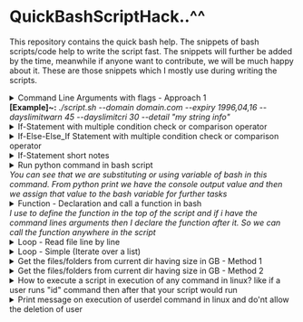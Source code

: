 # QuickBashScriptHack..^^
This repository contains the quick bash help. The snippets of bash scripts/code help to write the script fast. The snippets will further be added by the time, meanwhile if anyone want to contribute, we will be much happy about it. These are those snippets which I mostly use during writing the scripts.



<details>
<summary>Command Line Arguments with flags - Approach 1 <br>
 <b>[Example]~:</b> <i>./script.sh --domain  domain.com --expiry 1996,04,16 --dayslimitwarn 45 --dayslimitcri 30 --detail "my string info"</i>
 </summary>
<!--All you need is a blank line-->

     
	#!/bin/bash
	
	#Define the arguments list in the start of the file
	ARGUMENT_LIST=(
		"domain"
		"expiry"
		"dayslimitcri"
		"dayslimitwarn"
		"detail"
	)
    
	#Read arguments
	opts=$(getopt \
		--longoptions "$(printf "%s:," "${ARGUMENT_LIST[@]}")" \
		--name "$(basename "$0")" \
		--options "" \
		-- "$@"
	)

	
	eval set --$opts

	while [[ $# -gt 0 ]]; do
		case "$1" in
						
			--domain)
				DOMAIN=$2
				shift 2
				;;
	
			--expiry)
				EXPIRY=$2
				shift 2
				;;
	
			--dayslimitcri)
				DAYLIMITCRI=$2
				shift 2
				;;
	
			--dayslimitwarn)
				DAYLIMITWARN=$2
				shift 2
				;;
				
			--detail)
				DETAIL=$2
				shift 2
				;;
				
			*)
				break
				;;
		esac
	done
	
	#Now you can have the values
	echo $DOMAIN
	echo $EXPIRY
	echo $DAYLIMITCRI
	echo $DAYLIMITWARN
	echo $DETAIL
   
</details>


<details>
<summary>If-Statement with multiple condition check or comparison operator </summary>
<!--All you need is a blank line-->

	if [[ "$STR1" == "" ]] || [[ "$STR2" == "" ]] || [[ "$STR2" == "" ]];then
		echo "Arguments are not compelete"
		exit  
	fi
   
</details>


<details>
<summary>If-Else-Else_If Statement with multiple condition check or comparison operator </summary>
<!--All you need is a blank line-->

	if [[ "$STR1" == "" ]] || [[ "$STR2" == "" ]];then

		echo "Arguments are not compelete"
		exit  

	else

		if [[ "$STR1" -gt "$STR2" ]]
		then
			echo "String1: " $STR1 " String2: " $STR2
			exit
		elif [[( "$STR1" -gt "$STR2" )]] && [[( "$STR1" -le "$STR2" )]]
		then
			echo "String1: " $STR1 " String2: " $STR2
			exit 1
		elif [[( "$STR1" -le "$STR2" )]]
		then
			echo "String1: " $STR1 " String2: " $STR2
			exit 2

		fi

	fi
   
</details>

<details>
<summary>If-Statement short notes </summary>
<!--All you need is a blank line-->

```bash
#Ref: https://unix.stackexchange.com/questions/109625/shell-scripting-z-and-n-options-with-if
[ -z "$output2" ]  #string is null, that is, has zero length
[ -n "$output" ] #string is not null
[[ "$STR1" == "" ]]
[[ "$1" == "userdel" ]]
[[ "$STR1" -gt "$STR2" ]]
[[( "$STR1" -le "$STR2" )]]
[ ! -d "$dir" ] #dir does not exist
[ "$(echo "$dirperm" | cut -c6)" != "-" ] #Command execution in if statemnet
[ id ] && passing=true #if the command run sucessfull then true the passing flag

```
   
</details>


<details>
<summary>Run python command in bash script <br> 
<i>You can see that we are substituting or using variable of bash in this command. From python print we have the console output value and then we assign
that value to the bash variable for further tasks</i>
</summary>
<!--All you need is a blank line-->

	DAYS_LEFT=`python -c "from datetime import date; print((date($EXPIRY)-date.today()).days)"`
	echo $DAYS_LEFT
   
</details>


<details>
<summary>Function - Declaration and call a function in bash <br> 
<i>I use to define the function in the top of the script and if i have the command lines arguments then I declare the function after it. So we can call the function anywhere in the script</i>
</summary>
<!--All you need is a blank line-->

	#Function definition
	help_function(){
	
	echo "-----HELP FUNCTION-------"
	echo "script.sh [OPTIONS BELOW]"
	
	echo "PARAMETERS"
	echo ""
	echo "--domain <Domain Name>"
	echo "--dayslimitcri <Days Limit for Critical>"
	echo "--dayslimitwarn <Days Limit for Warning>"
	echo "--detail <Other detail>"
	echo ""
	
	echo "Info: At this moment all parameters should be present for execution of script"
	echo "-------------------------"
	}
	
	#Function call
	help_function
   
</details>

	
<details>
<summary>Loop - Read file line by line <br> 
</summary>
<!--All you need is a blank line-->

	while read line; do
	  echo "$line"
	done <file.txt
   
</details>	
	
<details>
<summary>Loop - Simple (Iterate over a list) <br> 
</summary>
<!--All you need is a blank line-->

	for i in element1 element2;
	do 

	echo $i

	done
   
</details>

<details>
<summary>Get the files/folders from current dir having size in GB - Method 1<br> 
</summary>
<!--All you need is a blank line-->
	
	du -sh * | awk '($1~/[0-9]+\.?[0-9]*G$/)' | cut -f2 | (while read -r dir_files; do
		find ./$dir_files -prune -exec stat --printf='User: %U | Group: %G | Size: ' {} \; -exec du -sh {} \; 
	done)   

</details>

<details>
<summary>Get the files/folders from current dir having size in GB - Method 2<br> 
</summary>
<!--All you need is a blank line-->
	
	find . -xdev -type f -size +1M -exec stat --printf='User: %U | Group: %G | Size: ' {} \; -exec du -sh {} \;

</details>

<details>
<summary>How to execute a script in execution of any command in linux? like if a user runs "id" command then after that your script would run</summary>
<!--All you need is a blank line-->

```bash
#Define/Declare below function in /etc/bashrc 
#~ confirm anycommand
#Ref: https://askubuntu.com/questions/22233/always-prompt-the-user-before-executing-a-command-in-the-shell
#We can show the message on the binaries in this way
confirm() {
    echo -n "Do you want to run $*? [N/y] "
    read -N 1 REPLY
    echo
    if test "$REPLY" = "y" -o "$REPLY" = "Y"; then
		"$@"
	else
        echo "Cancelled by user"
    fi
}
```
   
</details>
	

<details>
<summary>Print message on execution of userdel command in linux and do'nt allow the deletion of user</summary>
<!--All you need is a blank line-->

```bash
#Define/Declare below function in /etc/bashrc 
#~ confirm userdel user_name
#We can show the message on the binaries in this way
confirm() {
    echo -n "Do you want to run $*? [N/y] "
    read -N 1 REPLY
    echo
    if test "$REPLY" = "y" -o "$REPLY" = "Y"; then
        if [[ "$1" == "userdel" ]]; then
          echo "Contact to Admin"
        fi
    else
        echo "Cancelled by user"
    fi
}
```
   
</details>
